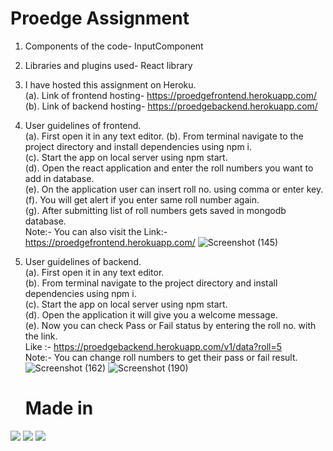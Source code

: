 # Proedge Assignment
1. Components of the code-   InputComponent  
2. Libraries and plugins used- React library  
3. I have hosted this assignment on Heroku.   
   (a). Link of frontend hosting- https://proedgefrontend.herokuapp.com/    
   (b). Link of backend hosting- https://proedgebackend.herokuapp.com/    
4. User guidelines of frontend.   
   (a). First open it in any text editor. 
   (b). From terminal navigate to the project directory and install dependencies using npm i.  
   (c). Start the app on local server using npm start.  
   (d). Open the react application and enter the roll numbers you want to add in database.  
   (e). On the application user can insert roll no. using comma or enter key.  
   (f). You will get alert if you enter same roll number again.  
   (g). After submitting list of roll numbers gets saved in mongodb database.  
   Note:- You can also visit the Link:- https://proedgefrontend.herokuapp.com/ 
   ![Screenshot (145)](https://user-images.githubusercontent.com/56563223/120885441-96616200-c606-11eb-86f0-de8ed10217da.png)

   
5. User guidelines of backend.  
    (a). First open it in any text editor.  
    (b). From terminal navigate to the project directory and install dependencies using npm i.  
    (c). Start the app on local server using npm start.  
    (d). Open the application it will give you a welcome message.  
   (e). Now you can check Pass or Fail status by entering the roll no. with the link.  
   Like :- https://proedgebackend.herokuapp.com/v1/data?roll=5   
   Note:- You can change roll numbers to get their pass or fail result.
   ![Screenshot (162)](https://user-images.githubusercontent.com/56563223/120885450-a2e5ba80-c606-11eb-80f2-5adfdfaf5ea2.png)
   ![Screenshot (190)](https://user-images.githubusercontent.com/56563223/120885456-a711d800-c606-11eb-9ab9-4fd5693bfd65.png)

   # Made in
![](https://img.shields.io/badge/Library-Reactjs-informational?style=flat&logo=<LOGO_NAME>&logoColor=white&color=2bbc8a) 
![](https://img.shields.io/badge/Database-MongoDB-informational?style=flat&logo=<LOGO_NAME>&logoColor=white&color=2bbc8a) 
![](https://img.shields.io/badge/Backend-Nodejs-informational?style=flat&logo=<LOGO_NAME>&logoColor=white&color=2bbc8a)
